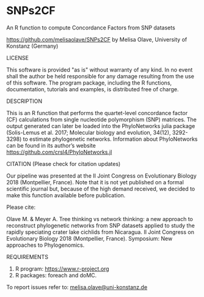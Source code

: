 # SNPs2CF
An R function to compute Concordance Factors from SNP datasets

https://github.com/melisaolave/SNPs2CF
by Melisa Olave, University of Konstanz (Germany)

LICENSE

This software is provided "as is" without warranty of any kind. In no event shall the author be held responsible for any damage resulting from the use of this software. The program package, including the R functions, documentation, tutorials and examples, is distributed free of charge.

DESCRIPTION

This is an R function that performs the quartet-level concordance factor (CF) calculations from single nucleotide polymorphism (SNP) matrices. 
The output generated can later be loaded into the PhyloNetworks julia package (Solis-Lemus et al. 2017; Molecular biology and evolution, 34(12), 3292-3298) to estimate phylogenetic networks. 
Information about PhyloNetworks can be found in its author’s website https://github.com/crsl4/PhyloNetworks.jl

CITATION (Please check for citation updates)

Our pipeline was presented at the II Joint Congress on Evolutionary Biology 2018 (Montpellier, France). Note that it is not yet published on a formal scientific journal but, because of the high demand received, we decided to make this function available before publication.

Please cite:

Olave M. & Meyer A. Tree thinking vs network thinking: a new approach to reconstruct phylogenetic networks from SNP datasets applied to study the rapidly speciating crater lake cichlids from Nicaragua. II Joint Congress on Evolutionary Biology 2018 (Montpellier, France). Symposium: New approaches to Phylogenomics.

REQUIREMENTS
1. R program: https://www.r-project.org
2. R packages: foreach and doMC.

To report issues refer to: melisa.olave@uni-konstanz.de

